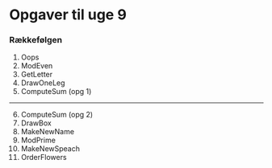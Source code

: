 # Opgaver til uge 9 
### Rækkefølgen 

1) Oops
2) ModEven
3) GetLetter
4) DrawOneLeg
5) ComputeSum (opg 1)

---

6) ComputeSum (opg 2)
7) DrawBox
8) MakeNewName
9) ModPrime
10) MakeNewSpeach
11) OrderFlowers





